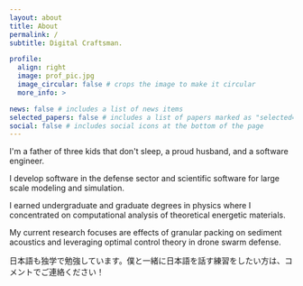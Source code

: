 ```yaml
---
layout: about
title: About
permalink: /
subtitle: Digital Craftsman.

profile:
  align: right
  image: prof_pic.jpg
  image_circular: false # crops the image to make it circular
  more_info: >

news: false # includes a list of news items
selected_papers: false # includes a list of papers marked as "selected={true}"
social: false # includes social icons at the bottom of the page
---
```


I'm a father of three kids that don't sleep, a proud husband, and a software engineer.

I develop software in the defense sector and scientific software for large scale modeling and simulation.

I earned undergraduate and graduate degrees in physics where I concentrated on computational analysis of theoretical energetic materials.

My current research focuses are effects of granular packing on sediment acoustics and leveraging optimal control theory in drone swarm defense.

日本語も独学で勉強しています。僕と一緒に日本語を話す練習をしたい方は、コメントでご連絡ください！
